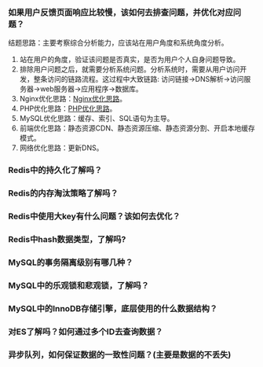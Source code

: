 
### 如果用户反馈页面响应比较慢，该如何去排查问题，并优化对应问题？

结题思路：主要考察综合分析能力，应该站在用户角度和系统角度分析。

1. 站在用户的角度，验证该问题是否真实，是否为用户个人自身问题导致。
2. 排除用户问题之后，就需要分析系统问题。分析系统时，需要从用户访问开发，整条访问的链路流程。这过程中大致链路: 访问链接->DNS解析->访问服务器->web服务器->应用程序->数据库。
3. Nginx优化思路：[Nginx优化思路](https://cloud.tencent.com/developer/article/1613310)。
4. PHP优化思路：[PHP优化思路](https://m.yht7.com/news/17099)。
5. MySQL优化思路：缓存、索引、SQL语句为主导。
6. 前端优化思路：静态资源CDN、静态资源压缩、静态资源分割、开启本地缓存模式。
7. 网络优化思路：更新DNS。


### Redis中的持久化了解吗？
### Redis的内存淘汰策略了解吗？
### Redis中使用大key有什么问题？该如何去优化？
### Redis中hash数据类型，了解吗?
### MySQL的事务隔离级别有哪几种？
### MySQL中的乐观锁和悲观锁，了解吗？
### MySQL中的InnoDB存储引擎，底层使用的什么数据结构？
### 对ES了解吗？如何通过多个ID去查询数据？
### 异步队列，如何保证数据的一致性问题？(主要是数据的不丢失)
